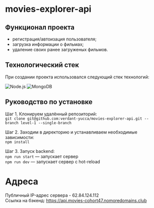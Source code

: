 # movies-explorer-api

## Функционал проекта
- регистрация/автоизация пользователя;
- загрузка информации о фильмах;
- удаление своих ранее загруженых фильмов.

## Технологический стек
При создании проекта использовался следующий стек технологий:

![Node.js](https://img.shields.io/badge/-NodeㅤJS-141130?style=for-the-badge&logo=node.js&logoColor)
![MongoDB](https://img.shields.io/badge/-MongoDB-141130?style=for-the-badge&logo=mongodb&logoColor)

## Руководство по установке
Шаг 1. Клонируем удалённый репозиторий:  
`git clone git@github.com:verdant-yucca/movies-explorer-api.git --branch level-1 --single-branch`

Шаг 2. Заходим в директорию и устанавливаем необходимые зависимости:  
`npm install`

Шаг 3. Запуск backend:  
`npm run start` — запускает сервер   
`npm run dev` — запускает сервер с hot-reload

# Адреса

Публичный IP-адрес сервера - 62.84.124.112  
Ссылка на бэкенд: https://api.movies-cohort47.nomoredomains.club
